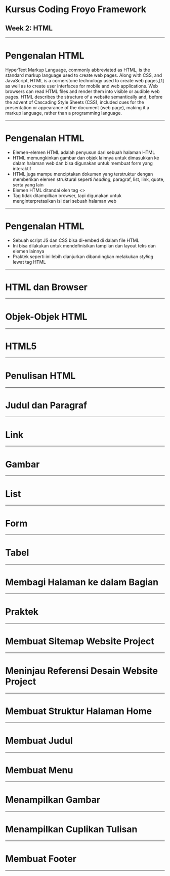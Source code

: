 # Kursus Coding Froyo Framework
## Week 2: HTML

---

# Pengenalan HTML

HyperText Markup Language, commonly abbreviated as HTML, is the standard markup language used to create web pages. Along with CSS, and JavaScript, HTML is a cornerstone technology used to create web pages,[1] as well as to create user interfaces for mobile and web applications. Web browsers can read HTML files and render them into visible or audible web pages. HTML describes the structure of a website semantically and, before the advent of Cascading Style Sheets (CSS), included cues for the presentation or appearance of the document (web page), making it a markup language, rather than a programming language.

---

# Pengenalan HTML

- Elemen-elemen HTML adalah penyusun dari sebuah halaman HTML
- HTML memungkinkan gambar dan objek lainnya untuk dimasukkan ke dalam halaman web dan bisa digunakan untuk membuat form yang interaktif
- HTML juga mampu menciptakan dokumen yang terstruktur dengan memberikan elemen struktural seperti *heading*, paragraf, list, link, quote, serta yang lain
- Elemen HTML ditandai oleh tag <>
- Tag tidak ditampilkan browser, tapi digunakan untuk menginterpretasikan isi dari sebuah halaman web

---

# Pengenalan HTML

- Sebuah script JS dan CSS bisa di-embed di dalam file HTML
- Ini bisa dilakukan untuk mendefinisikan tampilan dan layout teks dan elemen lainnya
- Praktek seperti ini lebih dianjurkan dibandingkan melakukan *styling* lewat tag HTML

---

# HTML dan Browser

---

# Objek-Objek HTML

---

# HTML5

---

# Penulisan HTML

---

# Judul dan Paragraf

---

# Link

---

# Gambar

---

# List

---

# Form

---

# Tabel

---

# Membagi Halaman ke dalam Bagian

---

# Praktek

---

# Membuat Sitemap Website Project

---

# Meninjau Referensi Desain Website Project

---

# Membuat Struktur Halaman Home

---

# Membuat Judul

---

# Membuat Menu

---

# Menampilkan Gambar

---

# Menampilkan Cuplikan Tulisan

---

# Membuat Footer

---